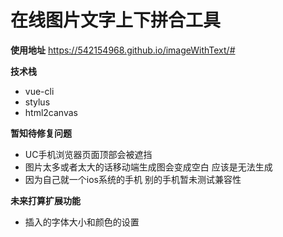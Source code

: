 # 在线图片文字上下拼合工具

**使用地址**
https://542154968.github.io/imageWithText/#

**技术栈**
- vue-cli
- stylus
- html2canvas

**暂知待修复问题**
- UC手机浏览器页面顶部会被遮挡
- 图片太多或者太大的话移动端生成图会变成空白 应该是无法生成
- 因为自己就一个ios系统的手机 别的手机暂未测试兼容性

**未来打算扩展功能**
- 插入的字体大小和颜色的设置

